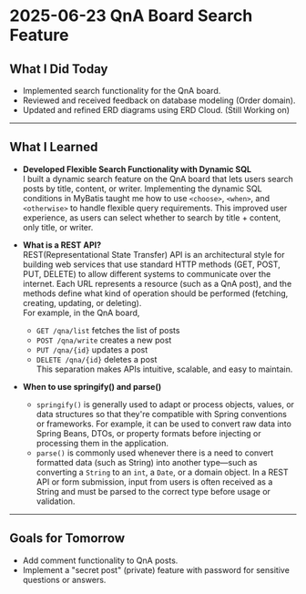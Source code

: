 # 2025-06-23 QnA Board Search Feature

## What I Did Today

- Implemented search functionality for the QnA board.
- Reviewed and received feedback on database modeling (Order domain).
- Updated and refined ERD diagrams using ERD Cloud. (Still Working on)

---

## What I Learned

- **Developed Flexible Search Functionality with Dynamic SQL**  
  I built a dynamic search feature on the QnA board that lets users search posts by title, content, or writer.
  Implementing the dynamic SQL conditions in MyBatis taught me how to use `<choose>`, `<when>`, and `<otherwise>` to handle flexible query requirements.
  This improved user experience, as users can select whether to search by title + content, only title, or writer.

- **What is a REST API?**  
  REST(Representational State Transfer) API is an architectural style for building web services that use standard HTTP methods (GET, POST, PUT, DELETE) to allow different systems to communicate over the internet.
  Each URL represents a resource (such as a QnA post), and the methods define what kind of operation should be performed (fetching, creating, updating, or deleting).  
  For example, in the QnA board,  
  - `GET /qna/list` fetches the list of posts  
  - `POST /qna/write` creates a new post  
  - `PUT /qna/{id}` updates a post  
  - `DELETE /qna/{id}` deletes a post  
  This separation makes APIs intuitive, scalable, and easy to maintain.

- **When to use springify() and parse()**  
  - `springify()` is generally used to adapt or process objects, values, or data structures so that they're compatible with Spring conventions or frameworks.
    For example, it can be used to convert raw data into Spring Beans, DTOs, or property formats before injecting or processing them in the application.  
  - `parse()` is commonly used whenever there is a need to convert formatted data (such as String) into another type—such as converting a `String` to an `int`, a `Date`, or a domain object.
    In a REST API or form submission, input from users is often received as a String and must be parsed to the correct type before usage or validation.

---

## Goals for Tomorrow

- Add comment functionality to QnA posts.
- Implement a "secret post" (private) feature with password for sensitive questions or answers.
